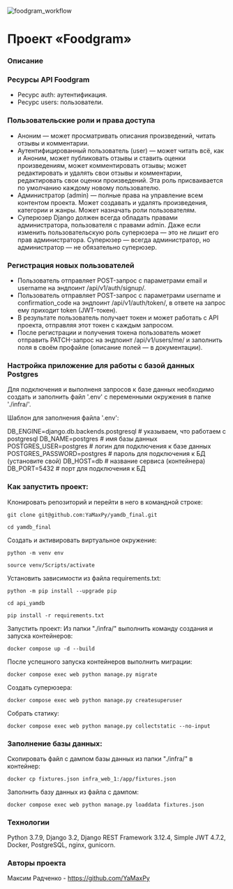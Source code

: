 ![foodgram_workflow](https://github.com/YaMaxPy/foodgram-project-react/actions/workflows/foodgram_workflow.yml/badge.svg)
# Проект «Foodgram»
### Описание


### Ресурсы API Foodgram
- Ресурс auth: аутентификация.
- Ресурс users: пользователи.


### Пользовательские роли и права доступа
- Аноним — может просматривать описания произведений, читать отзывы и комментарии.
- Аутентифицированный пользователь (user) — может читать всё, как и Аноним, может публиковать отзывы и ставить оценки произведениям, может комментировать отзывы; может редактировать и удалять свои отзывы и комментарии, редактировать свои оценки произведений. Эта роль присваивается по умолчанию каждому новому пользователю.
- Администратор (admin) — полные права на управление всем контентом проекта. Может создавать и удалять произведения, категории и жанры. Может назначать роли пользователям.
- Суперюзер Django должен всегда обладать правами администратора, пользователя с правами admin. Даже если изменить пользовательскую роль суперюзера — это не лишит его прав администратора. Суперюзер — всегда администратор, но администратор — не обязательно суперюзер.

### Регистрация новых пользователей
- Пользователь отправляет POST-запрос с параметрами email и username на эндпоинт /api/v1/auth/signup/.
- Пользователь отправляет POST-запрос с параметрами username и confirmation_code на эндпоинт /api/v1/auth/token/, в ответе на запрос ему приходит token (JWT-токен).
- В результате пользователь получает токен и может работать с API проекта, отправляя этот токен с каждым запросом. 
- После регистрации и получения токена пользователь может отправить PATCH-запрос на эндпоинт /api/v1/users/me/ и заполнить поля в своём профайле (описание полей — в документации).

### Настройка приложение для работы с базой данных Postgres
Для подключения и выполненя запросов к базе данных необходимо создать и заполнить файл '.env' с переменными окружения в папке './infra/'.

Шаблон для заполнения файла '.env':

DB_ENGINE=django.db.backends.postgresql # указываем, что работаем с postgresql
DB_NAME=postgres # имя базы данных
POSTGRES_USER=postgres # логин для подключения к базе данных
POSTGRES_PASSWORD=postgres # пароль для подключения к БД (установите свой)
DB_HOST=db # название сервиса (контейнера)
DB_PORT=5432 # порт для подключения к БД 

### Как запустить проект:

Клонировать репозиторий и перейти в него в командной строке:
```
git clone git@github.com:YaMaxPy/yamdb_final.git
```
```
cd yamdb_final
```
Cоздать и активировать виртуальное окружение:
```
python -m venv env
```
```
source venv/Scripts/activate
```
Установить зависимости из файла requirements.txt:
```
python -m pip install --upgrade pip
```
```
cd api_yamdb
```
```
pip install -r requirements.txt
```

Запустить проект:
Из папки "./infra/" выполнить команду создания и запуска контейнеров:
```
docker compose up -d --build
```
После успешного запуска контейнеров выполнить миграции:
```
docker compose exec web python manage.py migrate
```
Создать суперюзера:
```
docker compose exec web python manage.py createsuperuser
```
Собрать статику:
```
docker compose exec web python manage.py collectstatic --no-input
```

### Заполнение базы данных:
Скопировать файл с дампом базы данных из папки "./infra/" в контейнер:
```
docker cp fixtures.json infra_web_1:/app/fixtures.json
```
Заполнить базу данных из файла с дампом:
```
docker compose exec web python manage.py loaddata fixtures.json
```

### Технологии
Python 3.7.9, Django 3.2, Django REST Framework 3.12.4, Simple JWT 4.7.2, Docker, PostgreSQL, nginx, gunicorn.

### Авторы проекта
Максим Радченко - https://github.com/YaMaxPy